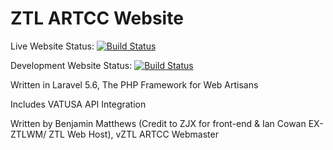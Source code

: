 ZTL ARTCC Website
=================

Live Website Status: [![Build Status](https://travis-ci.org/ZTLARTCC/ZTL_website.svg?branch=master)](https://travis-ci.org/ZTLARTCC/ZTL_website)

Development Website Status: [![Build Status](https://travis-ci.org/ZTLARTCC/ZTL_website.svg?branch=development)](https://travis-ci.org/ZTLARTCC/ZTL_website)

Written in Laravel 5.6, The PHP Framework for Web Artisans

Includes VATUSA API Integration

Written by Benjamin Matthews (Credit to ZJX for front-end & Ian Cowan EX-ZTLWM/ ZTL Web Host), vZTL ARTCC Webmaster


